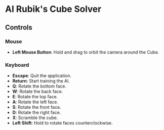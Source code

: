 # AI Rubik's Cube Solver

## Controls

### Mouse
- **Left Mouse Button**: Hold and drag to orbit the camera around the Cube.

### Keyboard
- **Escape**: Quit the application.
- **Return**: Start training the AI.
- **Q**: Rotate the bottom face.
- **W**: Rotate the back face.
- **E**: Rotate the top face.
- **A**: Rotate the left face.
- **S**: Rotate the front face.
- **D**: Rotate the right face.
- **X**: Scramble the cube.
- **Left Shift**: Hold to rotate faces counterclockwise.
